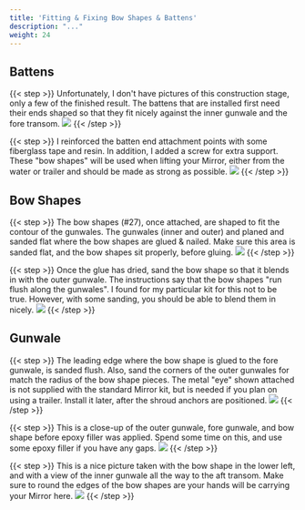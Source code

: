 ```yaml
---
title: 'Fitting & Fixing Bow Shapes & Battens'
description: "..."
weight: 24
---
```


## Battens
{{< step >}}
Unfortunately, I don't have pictures of this construction stage, only a few of the finished result.  The battens that are installed first need their ends shaped so that they fit nicely against the inner gunwale and the fore transom.
![](/images/steps/bow-shapes-battens/bow_shapes.png)
{{< /step >}}

{{< step >}}
I reinforced the batten end attachment points with some fiberglass tape and resin.  In addition, I added a screw for extra support.  These "bow shapes" will be used when lifting your Mirror, either from the water or trailer and should be made as strong as possible.
![](/images/steps/bow-shapes-battens/bow_shapes_2.png)
{{< /step >}}


## Bow Shapes
{{< step >}}
The bow shapes (#27), once attached, are shaped to fit the contour of the gunwales.  The gunwales (inner and outer) and planed and sanded flat where the bow shapes are glued & nailed.  Make sure this area is sanded flat, and the bow shapes sit properly, before gluing.
![](/images/steps/bow-shapes-battens/bow_shapes_3.png)
{{< /step >}}

{{< step >}}
Once the glue has dried, sand the bow shape so that it blends in with the outer gunwale.
The instructions say that the bow shapes "run flush along the gunwales".  I found for my particular kit for this not to be true.  However, with some sanding, you should be able to blend them in nicely.
![](/images/steps/bow-shapes-battens/bow_shape_4.png)
{{< /step >}}

## Gunwale
{{< step >}}
The leading edge where the bow shape is glued to the fore gunwale, is sanded flush.  Also, sand the corners of the outer gunwales for match the radius of the bow shape pieces.  The metal "eye" shown attached is not supplied with the standard Mirror kit, but is needed if you plan on using a trailer.  Install it later, after the shroud anchors are positioned.
![](/images/steps/bow-shapes-battens/bow_shapes_5.png)
{{< /step >}}

{{< step >}}
This is a close-up of the outer gunwale, fore gunwale, and bow shape before epoxy filler was applied.   Spend some time on this, and use some epoxy filler if you have any gaps.
![](/images/steps/bow-shapes-battens/bow_shapes_6.png)
{{< /step >}}

{{< step >}}
This is a nice picture taken with the bow shape in the lower left, and with a view of the inner gunwale all the way to the aft transom.  Make sure to round the edges of the bow shapes are your hands will be carrying your Mirror here.
![](/images/steps/bow-shapes-battens/bow_shape_6.png)
{{< /step >}}
